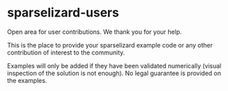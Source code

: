 # sparselizard-users
Open area for user contributions. We thank you for your help.

This is the place to provide your sparselizard example code or any other contribution of interest to the community.

Examples will only be added if they have been validated numerically (visual inspection of the solution is not enough).
No legal guarantee is provided on the examples.
